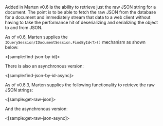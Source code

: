 <!--Title:Query for Raw JSON-->
<!--Url:query_json-->

Added in Marten v0.6 is the ability to retrieve just the raw JSON string for a document. The point is to be able to fetch the raw JSON from the database for a document and immediately stream that data to a web client without having to take the performance hit of deserializing and serializing the object to and from JSON.

As of v0.6, Marten supplies the `IQuerySession/IDocumentSession.FindById<T>()` mechanism as shown below:

<[sample:find-json-by-id]>

There is also an asynchronous version:

<[sample:find-json-by-id-async]>

As of v0.8.3, Marten supplies the following functionality to retrieve the raw JSON strings:

<[sample:get-raw-json]>

And the asynchronous version:

<[sample:get-raw-json-async]>